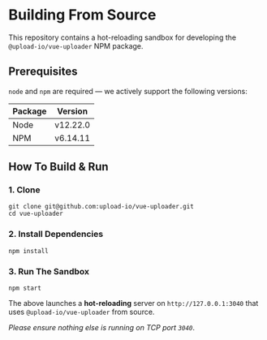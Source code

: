 # Building From Source

This repository contains a hot-reloading sandbox for developing the `@upload-io/vue-uploader` NPM package.

## Prerequisites

`node` and `npm` are required — we actively support the following versions:

| Package | Version  |
| ------- | -------- |
| Node    | v12.22.0 |
| NPM     | v6.14.11 |

## How To Build & Run

### 1. Clone

```shell
git clone git@github.com:upload-io/vue-uploader.git
cd vue-uploader
```

### 2. Install Dependencies

```shell
npm install
```

### 3. Run The Sandbox

```shell
npm start
```

The above launches a **hot-reloading** server on `http://127.0.0.1:3040` that uses `@upload-io/vue-uploader` from source.

_Please ensure nothing else is running on TCP port `3040`_.
